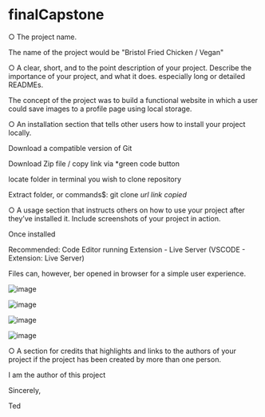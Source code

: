# finalCapstone

○ The project name.

The name of the project would be "Bristol Fried Chicken / Vegan"

○ A clear, short, and to the point description of your project. Describe
the importance of your project, and what it does.
especially long or detailed READMEs.

The concept of the project was to build a functional website in which a user could save images to a profile page using local storage.

○ An installation section that tells other users how to install your project
locally.

Download a compatible version of Git

Download Zip file / copy link via *green code button

locate folder in terminal you wish to clone repository

Extract folder,
or
commands$: git clone *url link copied*


○ A usage section that instructs others on how to use your project after
they’ve installed it. Include screenshots of your project in action.

Once installed

Recommended: Code Editor running Extension - Live Server
(VSCODE - Extension: Live Server)

Files can, however, ber opened in browser for a simple user experience.

![image](https://user-images.githubusercontent.com/104752734/212284040-719b0857-aafd-4c4f-a30a-259473a2e54c.png)

![image](https://user-images.githubusercontent.com/104752734/212284157-65718ff1-99d8-47dc-ba6e-ef7ce88fb558.png)

![image](https://user-images.githubusercontent.com/104752734/212284210-eb96c87a-7d18-48dc-b578-f8e02a0f515f.png)

![image](https://user-images.githubusercontent.com/104752734/212284304-f66382db-b810-40ef-950e-8be48d847eaf.png)

○ A section for credits that highlights and links to the authors of your
project if the project has been created by more than one person.

I am the author of this project

Sincerely,

Ted

